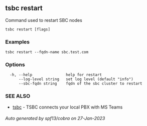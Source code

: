 ## tsbc restart

Command used to restart SBC nodes

```
tsbc restart [flags]
```

### Examples

```
tsbc restart --fqdn-name sbc.test.com
```

### Options

```
  -h, --help               help for restart
      --log-level string   set log level (default "info")
      --sbc-fqdn string    fqdn of the sbc cluster to restart
```

### SEE ALSO

* [tsbc](tsbc.md)	 - TSBC connects your local PBX with MS Teams

###### Auto generated by spf13/cobra on 27-Jan-2023
